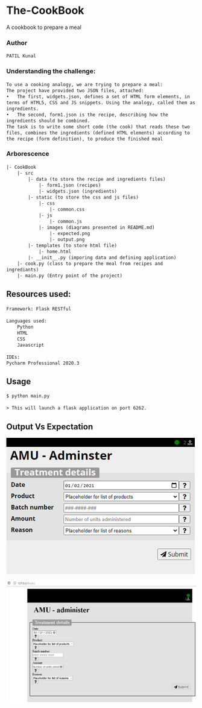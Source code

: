# The-CookBook

A cookbook to prepare a meal

### Author
```
PATIL Kunal
```

### Understanding the challenge: 
```
To use a cooking analogy, we are trying to prepare a meal:
The project have provided two JSON files, attached: 
•	The first, widgets.json, defines a set of HTML form elements, in terms of HTML5, CSS and JS snippets. Using the analogy, called them as ingredients. 
•	The second, form1.json is the recipe, describing how the ingredients should be combined. 
The task is to write some short code (the cook) that reads these two files, combines the ingredients (defined HTML elements) according to the recipe (form definition), to produce the finished meal
```

### Arborescence
```
|- CookBook
    |- src
        |- data (to store the recipe and ingredients files)
            |- form1.json (recipes)
            |- widgets.json (ingredients)
        |- static (to store the css and js files)
            |- css
                |- common.css
            |- js
                |- common.js
            |- images (diagrams presented in README.md)
                |- expected.png
                |- output.png
        |- templates (to store html file)
            |- home.html
        |- __init__.py (imporing data and defining application)
    |- cook.py (class to prepare the meal from recipes and ingrediants)
    |- main.py (Entry point of the project)
```

## Resources used:
```
Framework: Flask RESTful

Languages used:
    Python 
    HTML
    CSS
    Javascript
        
IDEs: 
Pycharm Professional 2020.3
```

## Usage
```
$ python main.py

> This will launch a flask application on port 6262.
```

## Output Vs Expectation

![alt text](src/static/images/Expected.png)

![alt text](src/static/images/output.png)

